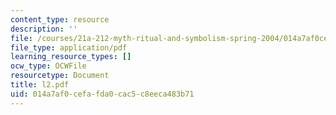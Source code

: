 ```yaml
---
content_type: resource
description: ''
file: /courses/21a-212-myth-ritual-and-symbolism-spring-2004/014a7af0cefafda0cac5c8eeca483b71_l2.pdf
file_type: application/pdf
learning_resource_types: []
ocw_type: OCWFile
resourcetype: Document
title: l2.pdf
uid: 014a7af0-cefa-fda0-cac5-c8eeca483b71
---
```

